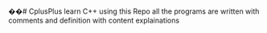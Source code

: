 ��#   C p l u s P l u s 
 learn C++ using this Repo 
 all the programs are written with comments and definition with content explainations
 
 
